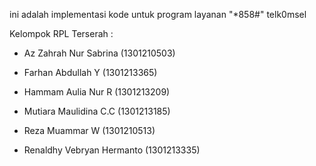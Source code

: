 ini adalah implementasi kode untuk program layanan "*858#" telk0msel 

Kelompok RPL Terserah : 

- Az Zahrah Nur Sabrina		 (1301210503)

- Farhan Abdullah Y		 (1301213365)

- Hammam Aulia Nur R		 (1301213209)

- Mutiara Maulidina C.C		 (1301213185)

- Reza Muammar W		 (1301210513)

- Renaldhy Vebryan Hermanto	 (1301213335)
